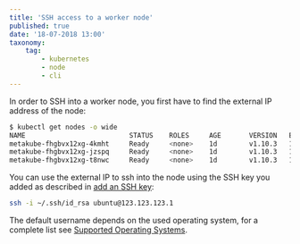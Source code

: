 ```yaml
---
title: 'SSH access to a worker node'
published: true
date: '18-07-2018 13:00'
taxonomy:
    tag:
        - kubernetes
        - node
        - cli
---
```


In order to SSH into a worker node, you first have to find the external IP address of the node:

```bash
$ kubectl get nodes -o wide
NAME                          STATUS    ROLES     AGE       VERSION   EXTERNAL-IP       OS-IMAGE             KERNEL-VERSION      CONTAINER-RUNTIME
metakube-fhgbvx12xg-4kmht     Ready     <none>    1d        v1.10.3   123.123.123.1     Ubuntu 16.04.4 LTS   4.4.0-116-generic   docker://17.3.2
metakube-fhgbvx12xg-jzspq     Ready     <none>    1d        v1.10.3   123.123.123.2     Ubuntu 16.04.4 LTS   4.4.0-116-generic   docker://17.3.2
metakube-fhgbvx12xg-t8nwc     Ready     <none>    1d        v1.10.3   123.123.123.3     Ubuntu 16.04.4 LTS   4.4.0-116-generic   docker://17.3.2
```

You can use the external IP to ssh into the node using the SSH key you added as described in [add an SSH key](../01.add-an-ssh-key/default.en.md):

```bash
ssh -i ~/.ssh/id_rsa ubuntu@123.123.123.1
```

The default username depends on the used operating system, for a complete list see [Supported Operating Systems](../../02.documentation/04.supported-operating-systems/default.en.md).
